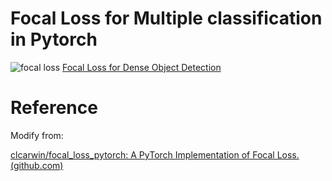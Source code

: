# Focal Loss for Multiple classification in Pytorch

![focal loss](images/focal_loss.png)
[Focal Loss for Dense Object Detection](https://arxiv.org/pdf/1708.02002.pdf)

# Reference

Modify from:

[clcarwin/focal_loss_pytorch: A PyTorch Implementation of Focal Loss. (github.com)](https://github.com/clcarwin/focal_loss_pytorch)
